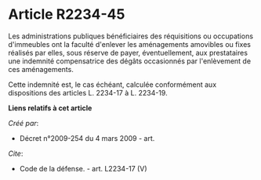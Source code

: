 # Article R2234-45

Les administrations publiques bénéficiaires des réquisitions ou occupations d'immeubles ont la faculté d'enlever les
aménagements amovibles ou fixes réalisés par elles, sous réserve de payer, éventuellement, aux prestataires une indemnité
compensatrice des dégâts occasionnés par l'enlèvement de ces aménagements. 

Cette indemnité est, le cas échéant, calculée conformément aux dispositions des articles L. 2234-17 à L. 2234-19.

**Liens relatifs à cet article**

_Créé par_:

  - Décret n°2009-254 du 4 mars 2009 - art.

_Cite_:

  - Code de la défense. - art. L2234-17 (V)
